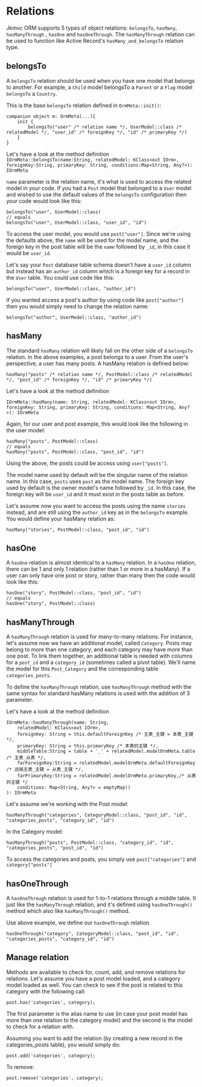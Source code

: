 # Relations

Jkmvc ORM supports 5 types of object relations: `belongsTo`, `hasMany`, `hasManyThrough` , `hasOne` and `hasOneThrough`. The `hasManyThrough` relation can be used to function like Active Record's `hasMany_and_belongsTo` relation type.

## belongsTo

A `belongsTo` relation should be used when you have one model that belongs to another. For example, a `Child` model belongsTo a `Parent` or a `Flag` model `belongsTo` a `Country`.

This is the base `belongsTo` relation defined in `OrmMeta::init()`:

```
companion object m: OrmMeta(...){
	init {
		belongsTo("user" /* relation name */, UserModel::class /* relatedModel */, "user_id" /* foreignKey */, "id" /* primaryKey */)
	}
}
```

Let's have a look at the method definition `IOrmMeta::belongsTo(name:String, relatedModel: KClass<out IOrm>, foreignKey:String, primaryKey: String, conditions:Map<String, Any?>): IOrmMeta`

`name` parameter is the relation name, it's what is used to access the related model in your code. If you had a `Post` model that belonged to a `User` model and wished to use the default values of the `belongsTo` configuration then your code would look like this:

```
belongsTo("user", UserModel::class)
// equals
belongsTo("user", UserModel::class, "user_id", "id")
```

To access the user model, you would use `post["user"]`.  Since we're using the defaults above, the `name` will be used for the model name, and the foreign key in the post table will be the `name` followed by `_id`, in this case it would be `user_id`.

Let's say your `Post` database table schema doesn't have a `user_id` column but instead has an `author_id` column which is a foreign key for a record in the `User` table. You could use code like this:

```
belongsTo("user", UserModel::class, "author_id")
```

If you wanted access a post's author by using code like `post["author"]` then you would simply need to change the relation name:

```
belongsTo("author", UserModel::class, "author_id")
```
## hasMany

The standard `hasMany` relation will likely fall on the other side of a `belongsTo` relation.  In the above examples, a post belongs to a user.  From the user's perspective, a user has many posts. A hasMany relation is defined below:

```
hasMany("posts" /* relation name */, PostModel::class /* relatedModel */, "post_id" /* foreignKey */, "id" /* primaryKey */)
```
Let's have a look at the method definition 

```
IOrmMeta::hasMany(name: String, relatedModel: KClass<out IOrm>, foreignKey: String, primaryKey: String, conditions: Map<String, Any?>): IOrmMeta
```
Again, for our user and post example, this would look like the following in the user model:

```
hasMany("posts", PostModel::class)
// equals
hasMany("posts", PostModel::class, "post_id", "id")
```

Using the above, the posts could be access using `user["posts"]`.

The model name used by default will be the singular name of the relation name.  In this case, `posts` uses `post` as the model name.  The foreign key used by default is the owner model's name followed by `_id`.  In this case, the foreign key will be `user_id` and it must exist in the posts table as before.

Let's assume now you want to access the posts using the name `stories` instead, and are still using the `author_id` key as in the `belongsTo` example.  You would define your hasMany relation as:

```
hasMany("stories", PostModel::class, "post_id", "id")
```

## hasOne

A `hasOne` relation is almost identical to a `hasMany` relation.  In a `hasOne` relation, there can be 1 and only 1 relation (rather than 1 or more in a hasMany). If a user can only have one post or story, rather than many then the code would look like this:

```
hasOne("story", PostModel::class, "post_id", "id")
// equals
hasOne("story", PostModel::class)

```

## hasManyThrough

A `hasManyThrough` relation is used for many-to-many relations.  For instance, let's assume now we have an additional model, called `Category`.  Posts may belong to more than one category, and each category may have more than one post.  To link them together, an additional table is needed with columns for a `post_id` and a `category_id` (sometimes called a pivot table).  We'll name the model for this `Post_Category` and the corresponding table `categories_posts`.

To define the `hasManyThrough` relation, use `hasManyThrough` method with the same syntax for standard hasMany relations is used with the addition of 3 parameter.  

Let's have a look at the method definition 

```
IOrmMeta::hasManyThrough(name: String, 
	relatedModel: KClass<out IOrm>,
	foreignKey: String = this.defaultForeignKey /* 主表_主键 = 本表_主键 */,
	primaryKey: String = this.primaryKey /* 本表的主键 */,
	middleTable:String = table + '_' + relatedModel.modelOrmMeta.table /* 主表_从表 */,
	farForeignKey:String = relatedModel.modelOrmMeta.defaultForeignKey /* 远端主表_主键 = 从表_主键 */,
	farPrimaryKey:String = relatedModel.modelOrmMeta.primaryKey,/* 从表的主键 */
	conditions: Map<String, Any?> = emptyMap()
): IOrmMeta
```

Let's assume we're working with the Post model:

```
hasManyThrough("categories", CategoryModel::class, "post_id", "id", "categories_posts", "category_id", "id") 
```

In the Category model:

```
hasManyThrough("posts", PostModel::class, "category_id", "id", "categories_posts", "post_id", "id") 
```

To access the categories and posts, you simply use `post["categories"]` and `category["posts"]`

## hasOneThrough

A `hasOneThrough` relation is used for 1-to-1 relations through a middle table. It just like the `hasManyThrough` relation, and it's defined using `hasOneThrough()` method which also like `hasManyThrough()` method. 

Use above example, we define our `hasOneThrough` relation.

```
hasOneThrough("category", CategoryModel::class, "post_id", "id", "categories_posts", "category_id", "id") 
```

## Manage relation

Methods are available to check for, count, add, and remove relations for relations.  Let's assume you have a post model loaded, and a category model loaded as well.  You can check to see if the post is related to this category with the following call:

```
post.has('categories', category);
```

The first parameter is the alias name to use (in case your post model has more than one relation to the category model) and the second is the model to check for a relation with.

Assuming you want to add the relation (by creating a new record in the categories_posts table), you would simply do:

```
post.add('categories', category);
```

To remove:

```
post.remove('categories', category);
```